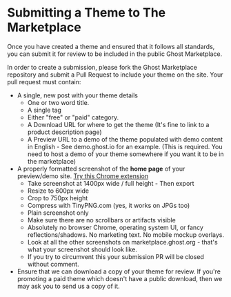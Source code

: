 # Submitting a Theme to The Marketplace

Once you have created a theme and ensured that it follows all standards, you can submit it for review to be included in the public Ghost Marketplace.

In order to create a submission, please fork the Ghost Marketplace repository and submit a Pull Request to include your theme on the site. Your pull request must contain:

- A single, new post with your theme details
    - One or two word title.
    - A single tag
    - Either "free" or "paid" category.
    - A Download URL for where to get the theme (It's fine to link to a product description page)
    - A Preview URL to a demo of the theme populated with demo content in English - See demo.ghost.io for an example. (This is required. You need to host a demo of your theme somewhere if you want it to be in the marketplace)
- A properly formatted screenshot of the **home page** of your preview/demo site. [Try this Chrome extension](https://chrome.google.com/webstore/detail/awesome-screenshot-screen/nlipoenfbbikpbjkfpfillcgkoblgpmj?hl=en)
    - Take screenshot at 1400px wide / full height - Then export
    - Resize to 600px wide
    - Crop to 750px height
    - Compress with TinyPNG.com (yes, it works on JPGs too)
    - Plain screenshot only
    - Make sure there are no scrollbars or artifacts visible
    - Absolutely no browser Chrome, operating system UI, or fancy reflections/shadows. No marketing text. No mobile mockup overlays. 
    - Look at all the other screenshots on marketplace.ghost.org - that's what your screenshot should look like.
    - If you try to circumvent this your submission PR will be closed without comment.
- Ensure that we can download a copy of your theme for review. If you're promoting a paid theme which doesn't have a public download, then we may ask you to send us a copy of it.
